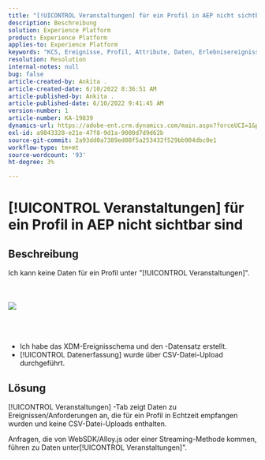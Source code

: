```yaml
---
title: "[!UICONTROL Veranstaltungen] für ein Profil in AEP nicht sichtbar sind"
description: Beschreibung
solution: Experience Platform
product: Experience Platform
applies-to: Experience Platform
keywords: "KCS, Ereignisse, Profil, Attribute, Daten, Erlebnisereignisschema, "
resolution: Resolution
internal-notes: null
bug: false
article-created-by: Ankita .
article-created-date: 6/10/2022 8:36:51 AM
article-published-by: Ankita .
article-published-date: 6/10/2022 9:41:45 AM
version-number: 1
article-number: KA-19839
dynamics-url: https://adobe-ent.crm.dynamics.com/main.aspx?forceUCI=1&pagetype=entityrecord&etn=knowledgearticle&id=77c6ee72-98e8-ec11-bb3c-000d3a3b168b
exl-id: a9843328-e21e-47f8-9d1a-9000d7d9d62b
source-git-commit: 2a93dd0a7389ed08f5a253432f529bb904dbc0e1
workflow-type: tm+mt
source-wordcount: '93'
ht-degree: 3%

---
```


# [!UICONTROL Veranstaltungen] für ein Profil in AEP nicht sichtbar sind

## Beschreibung

Ich kann keine Daten für ein Profil unter &quot;[!UICONTROL Veranstaltungen]&quot;.<br><br> <br><br>![](assets/___06fe68f7-99e8-ec11-bb3c-000d3a3b168b___.png)<br><br> <br><br>
- Ich habe das XDM-Ereignisschema und den -Datensatz erstellt.
- [!UICONTROL Datenerfassung] wurde über CSV-Datei-Upload durchgeführt.



## Lösung


[!UICONTROL Veranstaltungen] -Tab zeigt Daten zu Ereignissen/Anforderungen an, die für ein Profil in Echtzeit empfangen wurden und keine CSV-Datei-Uploads enthalten.

Anfragen, die von WebSDK/Alloy.js oder einer Streaming-Methode kommen, führen zu Daten unter[!UICONTROL Veranstaltungen]&quot;.
